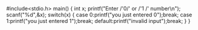 #include<stdio.h>
main()
{
int x;
printf("Enter /'0/' or /'1 /' number\n");
scanf("%d",&x);
switch(x)
{
case 0:printf("you just entered 0");break;
case 1:printf("you just entered 1");break;
default:printf("invalid input");break;
}
}
